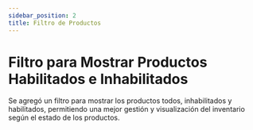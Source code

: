 ```yaml
---
sidebar_position: 2
title: Filtro de Productos
---
```


# Filtro para Mostrar Productos Habilitados e Inhabilitados

Se agregó un filtro para mostrar los productos todos, inhabilitados y habilitados, permitiendo una mejor gestión y visualización del inventario según el estado de los productos.
